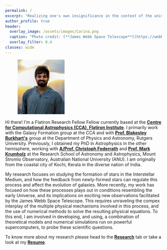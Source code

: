 ```yaml
---
permalink: /
excerpt: "Realizing one's own insignificance in the context of the universe is, in itself, *very significant*"
author_profile: true
header:
  overlay_image: /assets/images/Carina.png
  caption: "Photo credit: [**James Webb Space Telescope**](https://webbtelescope.org/contents/media/images/2022/031/01G77PKB8NKR7S8Z6HBXMYATGJ)"
  overlay_filter: 0.4
classes: wide
---
```

<figure style="width: 30%" class="align-right">
  <a href="/assets/images/Shyam_Photo2.jpg" title="Home Photo" alt="Home Photo">
  <img src="/assets/images/Shyam_Photo2.jpg" alt=""></a>
</figure>

Hi there! I'm a Flatiron Research Fellow Fellow currently based at the [**Centre for Computational Astrophysics (CCA), Flatiron Institute**](https://www.simonsfoundation.org/flatiron/center-for-computational-astrophysics/). I primarily work with the Galaxy Formation group at the CCA and with [**Prof. Blakesley Burkhart's**](https://www.bburkhart.com) group at the Department of Physics and Astronomy, Rutgers University. Previously, I obtained my PhD in Astrophysics in the other hemisphere, working with [**A/Prof. Christoph Federrath**](https://www.mso.anu.edu.au/~chfeder/) and [**Prof. Mark Krumholz**](https://www.mso.anu.edu.au/~krumholz/) at the Research School of Astronomy and Astrophysics, Mount Stromlo Observatory, Australian National University (ANU). I am originally from the coastal city of Kochi, Kerala in the diverse nation of India. 


My research focuses on studying the formation of stars in the Interstellar Medium, and how the feedback from newly-formed stars can regulate this process and affect the evolution of galaxies. More recently, my work has focused on how these processes plays out in conditions resembling the early Universe, and its implications on exciting new observations facilitated by the James Webb Space Telescope. This requires unraveling the compex interplay of the multiple physical mechanisms involved in this process, and the use of numerical methods to solve the resulting physical equations. To this end, I am involved in developing, and using, a combination of theoretical models and numerical simulations run on powerful supercomputers, to probe these scientific questions. 

To know more about my research please head to the [**Research**][1] tab or take a look at my [**Resume**][2].

<!-- ![image-right](/assets/images/Shyam_Photo2.jpg){: .align-right} -->
<!-- <figure style="width: 80%" class="align-center">
  <a href="/assets/images/Shyam_Photo2.jpg" title="Home Photo" alt="Home Photo">
  <img src="/assets/images/Shyam_Photo2.jpg" alt=""></a>
</figure> -->

[1]: /posts/
[2]: /assets/docs/Resume.pdf